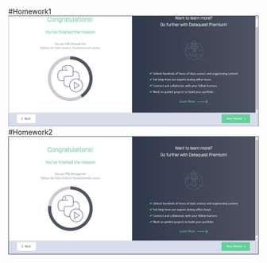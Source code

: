 #Homework1  
![](https://github.com/ophwsjtu18/ohw19f/blob/master/student/cs/hw1.jpg)
#Homework2  
![](https://github.com/ophwsjtu18/ohw19f/blob/master/student/cs/hw2.jpg)


